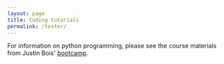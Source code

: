 ```yaml
---
layout: page
title: Coding tutorials
permalink: /tester/
---
```


For information on python programming, please see the course materials from Justin Bois' [bootcamp](http://justinbois.github.io/bootcamp/2018/schedule.html).
